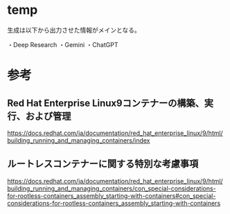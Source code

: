 # temp
生成は以下から出力させた情報がメインとなる。

・Deep Research
・Gemini
・ChatGPT 

# 参考
## Red Hat Enterprise Linux9コンテナーの構築、実行、および管理
https://docs.redhat.com/ja/documentation/red_hat_enterprise_linux/9/html/building_running_and_managing_containers/index
## ルートレスコンテナーに関する特別な考慮事項
https://docs.redhat.com/ja/documentation/red_hat_enterprise_linux/9/html/building_running_and_managing_containers/con_special-considerations-for-rootless-containers_assembly_starting-with-containers#con_special-considerations-for-rootless-containers_assembly_starting-with-containers
